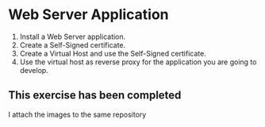 # Web Server Application

1.  Install a Web Server application.
2.  Create a Self-Signed certificate.
3.  Create a Virtual Host and use the Self-Signed certificate.
4.  Use the virtual host as reverse proxy for the application you are going to develop. 

## This exercise has been completed
I attach the images to the same repository

